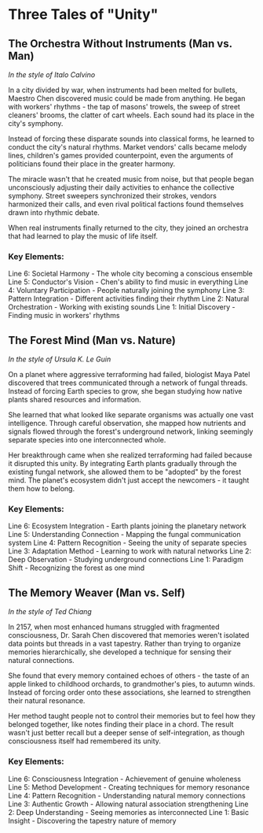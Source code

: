 # Three Tales of "Unity"

## The Orchestra Without Instruments (Man vs. Man)
*In the style of Italo Calvino*

In a city divided by war, when instruments had been melted for bullets, Maestro Chen discovered music could be made from anything. He began with workers' rhythms - the tap of masons' trowels, the sweep of street cleaners' brooms, the clatter of cart wheels. Each sound had its place in the city's symphony.

Instead of forcing these disparate sounds into classical forms, he learned to conduct the city's natural rhythms. Market vendors' calls became melody lines, children's games provided counterpoint, even the arguments of politicians found their place in the greater harmony.

The miracle wasn't that he created music from noise, but that people began unconsciously adjusting their daily activities to enhance the collective symphony. Street sweepers synchronized their strokes, vendors harmonized their calls, and even rival political factions found themselves drawn into rhythmic debate.

When real instruments finally returned to the city, they joined an orchestra that had learned to play the music of life itself.

### Key Elements:
Line 6: Societal Harmony - The whole city becoming a conscious ensemble
Line 5: Conductor's Vision - Chen's ability to find music in everything
Line 4: Voluntary Participation - People naturally joining the symphony
Line 3: Pattern Integration - Different activities finding their rhythm
Line 2: Natural Orchestration - Working with existing sounds
Line 1: Initial Discovery - Finding music in workers' rhythms

## The Forest Mind (Man vs. Nature)
*In the style of Ursula K. Le Guin*

On a planet where aggressive terraforming had failed, biologist Maya Patel discovered that trees communicated through a network of fungal threads. Instead of forcing Earth species to grow, she began studying how native plants shared resources and information.

She learned that what looked like separate organisms was actually one vast intelligence. Through careful observation, she mapped how nutrients and signals flowed through the forest's underground network, linking seemingly separate species into one interconnected whole.

Her breakthrough came when she realized terraforming had failed because it disrupted this unity. By integrating Earth plants gradually through the existing fungal network, she allowed them to be "adopted" by the forest mind. The planet's ecosystem didn't just accept the newcomers - it taught them how to belong.

### Key Elements:
Line 6: Ecosystem Integration - Earth plants joining the planetary network
Line 5: Understanding Connection - Mapping the fungal communication system
Line 4: Pattern Recognition - Seeing the unity of separate species
Line 3: Adaptation Method - Learning to work with natural networks
Line 2: Deep Observation - Studying underground connections
Line 1: Paradigm Shift - Recognizing the forest as one mind

## The Memory Weaver (Man vs. Self)
*In the style of Ted Chiang*

In 2157, when most enhanced humans struggled with fragmented consciousness, Dr. Sarah Chen discovered that memories weren't isolated data points but threads in a vast tapestry. Rather than trying to organize memories hierarchically, she developed a technique for sensing their natural connections.

She found that every memory contained echoes of others - the taste of an apple linked to childhood orchards, to grandmother's pies, to autumn winds. Instead of forcing order onto these associations, she learned to strengthen their natural resonance.

Her method taught people not to control their memories but to feel how they belonged together, like notes finding their place in a chord. The result wasn't just better recall but a deeper sense of self-integration, as though consciousness itself had remembered its unity.

### Key Elements:
Line 6: Consciousness Integration - Achievement of genuine wholeness
Line 5: Method Development - Creating techniques for memory resonance
Line 4: Pattern Recognition - Understanding natural memory connections
Line 3: Authentic Growth - Allowing natural association strengthening
Line 2: Deep Understanding - Seeing memories as interconnected
Line 1: Basic Insight - Discovering the tapestry nature of memory